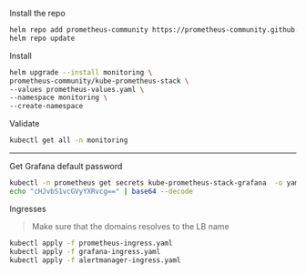 
Install the repo
```bash
helm repo add prometheus-community https://prometheus-community.github.io/helm-charts
helm repo update
```

Install
```bash
helm upgrade --install monitoring \
prometheus-community/kube-prometheus-stack \
--values prometheus-values.yaml \
--namespace monitoring \
--create-namespace
```

Validate
```bash
kubectl get all -n monitoring
```

---

Get Grafana default password
```bash
kubectl -n prometheus get secrets kube-prometheus-stack-grafana  -o yaml | grep -i data -C 5
echo "cHJvbS1vcGVyYXRvcg==" | base64 --decode
```

Ingresses
> Make sure that the domains resolves to the LB name

```bash
kubectl apply -f prometheus-ingress.yaml
kubectl apply -f grafana-ingress.yaml
kubectl apply -f alertmanager-ingress.yaml
```
